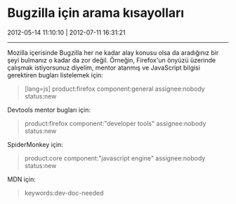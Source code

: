 # Bugzilla için arama kısayolları

2012-05-14 11:10:10 | 2012-07-11 16:31:21

---

Mozilla içerisinde Bugzilla her ne kadar alay konusu olsa da aradığınız bir şeyi bulmanız o kadar da zor değil. Örneğin, Firefox'un önyüzü üzerinde çalışmak istiyorsunuz diyelim, mentor atanmış ve JavaScript bilgisi gerektiren bugları listelemek için:

> [lang=js] product:firefox component:general assignee:nobody status:new

Devtools mentor bugları için:

> product:firefox component:"developer tools" assignee:nobody status:new

SpiderMonkey için:

> product:core component:"javascript engine" assignee:nobody status:new

MDN için:

> keywords:dev-doc-needed

<!-- meta: archive(0) active(0) -->
